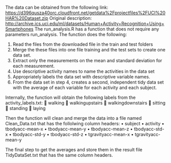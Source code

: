 The data can be obtained from the following link: https://d396qusza40orc.cloudfront.net/getdata%2Fprojectfiles%2FUCI%20HAR%20Dataset.zip
Original description: http://archive.ics.uci.edu/ml/datasets/Human+Activity+Recognition+Using+Smartphones
The run_analysis.R has a function that does not require any parameters run_analysis. The function does the following:
1.	Read the files from the downloaded file in the train and test folders
2.	Merge the these files into one file training and the test sets to create one data set.
3.	Extract only the measurements on the mean and standard deviation for each measurement. 
4.	Use descriptive activity names to name the activities in the data set
5.	Appropriately labels the data set with descriptive variable names. 
6.	From the data set in step 4, creates a second, independent tidy data set with the average of each variable for each activity and each subject.

Internally, the function will obtain the following labels from the activity_labels.txt:
	walking
	walkingupstairs
	walkingdownstairs
	sitting
	standing
	laying

Then the function will clean and merge the data into a file named Clean_Data.txt that has the follolwing column headers:
•	subject
•	activity
•	tbodyacc-mean-x 
•	tbodyacc-mean-y 
•	tbodyacc-mean-z 
•	tbodyacc-std-x 
•	tbodyacc-std-y 
•	tbodyacc-std-z 
•	tgravityacc-mean-x 
•	tgravityacc-mean-y

The final step to get the averages and store them in the result file TidyDataSet.txt that has the same column headers.
